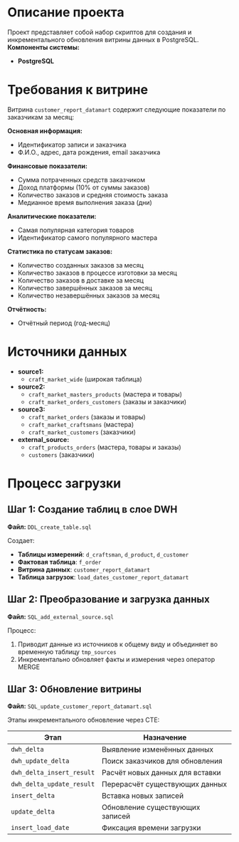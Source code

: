 # Описание проекта
Проект представляет собой набор скриптов для создания и инкрементального обновления витрины данных в PostgreSQL.
**Компоненты системы:**
- **PostgreSQL**

# Требования к витрине
Витрина `customer_report_datamart` содержит следующие показатели по заказчикам за месяц:

**Основная информация:**
- Идентификатор записи и заказчика
- Ф.И.О., адрес, дата рождения, email заказчика

**Финансовые показатели:**
- Сумма потраченных средств заказчиком
- Доход платформы (10% от суммы заказов)
- Количество заказов и средняя стоимость заказа
- Медианное время выполнения заказа (дни)

**Аналитические показатели:**
- Самая популярная категория товаров
- Идентификатор самого популярного мастера

**Статистика по статусам заказов:**
- Количество созданных заказов за месяц
- Количество заказов в процессе изготовки за месяц
- Количество заказов в доставке за месяц
- Количество завершённых заказов за месяц
- Количество незавершённых заказов за месяц

**Отчётность:**
- Отчётный период (год-месяц)

# Источники данных
- **source1:**
  - `craft_market_wide` (широкая таблица)
- **source2:**
  - `craft_market_masters_products` (мастера и товары)
  - `craft_market_orders_customers` (заказы и заказчики)
- **source3:**
  - `craft_market_orders` (заказы и товары)
  - `craft_market_craftsmans` (мастера)
  - `craft_market_customers` (заказчики)
- **external_source:**
  - `craft_products_orders` (мастера, товары и заказы)
  - `customers` (заказчики)

# Процесс загрузки

## Шаг 1: Создание таблиц в слое DWH
**Файл:** `DDL_create_table.sql`

Создает:
- **Таблицы измерений**: `d_craftsman`, `d_product`, `d_customer`
- **Фактовая таблица**: `f_order`
- **Витрина данных**: `customer_report_datamart`
- **Таблица загрузок**: `load_dates_customer_report_datamart`

## Шаг 2: Преобразование и загрузка данных
**Файл:** `SQL_add_external_source.sql`

Процесс:
1. Приводит данные из источников к общему виду и объединяет во временную таблицу `tmp_sources`
2. Инкрементально обновляет факты и измерения через оператор MERGE

## Шаг 3: Обновление витрины
**Файл:** `SQL_update_customer_report_datamart.sql`

Этапы инкрементального обновление через CTE:

|Этап |Назначение|
|-|-|
|`dwh_delta` |Выявление изменённых данных|
|`dwh_update_delta` |Поиск заказчиков для обновления|
|`dwh_delta_insert_result`|Расчёт новых данных для вставки|
|`dwh_delta_update_result`|Перерасчёт существующих данных|
|`insert_delta` |Вставка новых записей|
|`update_delta` |Обновление существующих записей|
|`insert_load_date` |Фиксация времени загрузки|
